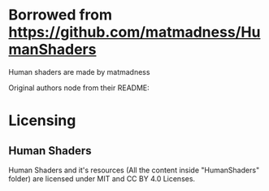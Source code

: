 # Borrowed from https://github.com/matmadness/HumanShaders

Human shaders are made by matmadness

Original authors node from their README:

# Licensing

## Human Shaders

Human Shaders and it's resources (All the content inside "HumanShaders" folder) are licensed under MIT and CC BY 4.0 Licenses.  